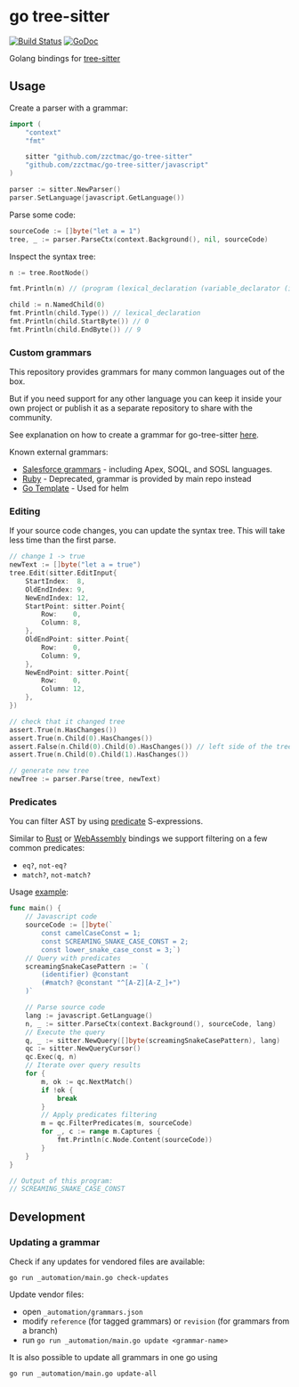 # go tree-sitter

[![Build Status](https://github.com/zzctmac/go-tree-sitter/workflows/Test/badge.svg?branch=master)](https://github.com/zzctmac/go-tree-sitter/actions/workflows/test.yml?query=branch%3Amaster)
[![GoDoc](https://godoc.org/github.com/zzctmac/go-tree-sitter?status.svg)](https://godoc.org/github.com/zzctmac/go-tree-sitter)

Golang bindings for [tree-sitter](https://github.com/tree-sitter/tree-sitter)

## Usage

Create a parser with a grammar:

```go
import (
	"context"
	"fmt"

	sitter "github.com/zzctmac/go-tree-sitter"
	"github.com/zzctmac/go-tree-sitter/javascript"
)

parser := sitter.NewParser()
parser.SetLanguage(javascript.GetLanguage())
```

Parse some code:

```go
sourceCode := []byte("let a = 1")
tree, _ := parser.ParseCtx(context.Background(), nil, sourceCode)
```

Inspect the syntax tree:

```go
n := tree.RootNode()

fmt.Println(n) // (program (lexical_declaration (variable_declarator (identifier) (number))))

child := n.NamedChild(0)
fmt.Println(child.Type()) // lexical_declaration
fmt.Println(child.StartByte()) // 0
fmt.Println(child.EndByte()) // 9
```

### Custom grammars

This repository provides grammars for many common languages out of the box.

But if you need support for any other language you can keep it inside your own project or publish it as a separate repository to share with the community. 

See explanation on how to create a grammar for go-tree-sitter [here](https://github.com/zzctmac/go-tree-sitter/issues/57).

Known external grammars:

- [Salesforce grammars](https://github.com/aheber/tree-sitter-sfapex) - including Apex, SOQL, and SOSL languages.
- [Ruby](https://github.com/shagabutdinov/go-tree-sitter-ruby) - Deprecated, grammar is provided by main repo instead
- [Go Template](https://github.com/mrjosh/helm-ls/tree/master/internal/tree-sitter/gotemplate) - Used for helm

### Editing

If your source code changes, you can update the syntax tree. This will take less time than the first parse.

```go
// change 1 -> true
newText := []byte("let a = true")
tree.Edit(sitter.EditInput{
    StartIndex:  8,
    OldEndIndex: 9,
    NewEndIndex: 12,
    StartPoint: sitter.Point{
        Row:    0,
        Column: 8,
    },
    OldEndPoint: sitter.Point{
        Row:    0,
        Column: 9,
    },
    NewEndPoint: sitter.Point{
        Row:    0,
        Column: 12,
    },
})

// check that it changed tree
assert.True(n.HasChanges())
assert.True(n.Child(0).HasChanges())
assert.False(n.Child(0).Child(0).HasChanges()) // left side of the tree didn't change
assert.True(n.Child(0).Child(1).HasChanges())

// generate new tree
newTree := parser.Parse(tree, newText)
```

### Predicates

You can filter AST by using [predicate](https://tree-sitter.github.io/tree-sitter/using-parsers#predicates) S-expressions.

Similar to [Rust](https://github.com/tree-sitter/tree-sitter/tree/master/lib/binding_rust) or [WebAssembly](https://github.com/tree-sitter/tree-sitter/blob/master/lib/binding_web) bindings we support filtering on a few common predicates:
- `eq?`, `not-eq?`
- `match?`, `not-match?`

Usage [example](./_examples/predicates/main.go):

```go
func main() {
	// Javascript code
	sourceCode := []byte(`
		const camelCaseConst = 1;
		const SCREAMING_SNAKE_CASE_CONST = 2;
		const lower_snake_case_const = 3;`)
	// Query with predicates
	screamingSnakeCasePattern := `(
		(identifier) @constant
		(#match? @constant "^[A-Z][A-Z_]+")
	)`

	// Parse source code
	lang := javascript.GetLanguage()
	n, _ := sitter.ParseCtx(context.Background(), sourceCode, lang)
	// Execute the query
	q, _ := sitter.NewQuery([]byte(screamingSnakeCasePattern), lang)
	qc := sitter.NewQueryCursor()
	qc.Exec(q, n)
	// Iterate over query results
	for {
		m, ok := qc.NextMatch()
		if !ok {
			break
		}
		// Apply predicates filtering
		m = qc.FilterPredicates(m, sourceCode)
		for _, c := range m.Captures {
			fmt.Println(c.Node.Content(sourceCode))
		}
	}
}

// Output of this program:
// SCREAMING_SNAKE_CASE_CONST
```

## Development

### Updating a grammar

Check if any updates for vendored files are available:

```
go run _automation/main.go check-updates
```

Update vendor files:

- open `_automation/grammars.json`
- modify `reference` (for tagged grammars) or `revision` (for grammars from a branch)
- run `go run _automation/main.go update <grammar-name>`

It is also possible to update all grammars in one go using

```
go run _automation/main.go update-all
```
